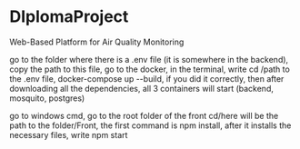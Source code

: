 # DIplomaProject
Web-Based Platform for Air Quality Monitoring

go to the folder where there is a .env file (it is somewhere in the
backend), copy the path to this file, go to the docker, in the terminal,
write cd /path to the .env file, docker-compose up --build, if you did it
correctly, then after downloading all the dependencies, all 3 containers
will start (backend, mosquito, postgres)

go to windows cmd, go to the root folder of the front cd/here will be the
path to the folder/Front, the first command is npm install, after it
installs the necessary files, write npm start
